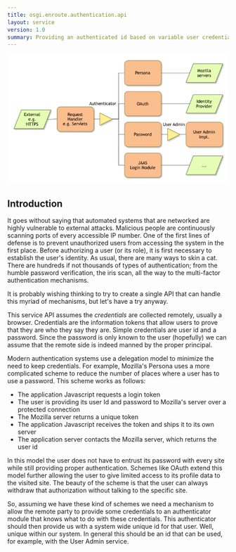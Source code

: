 ```yaml
---
title: osgi.enroute.authentication.api
layout: service
version: 1.0
summary: Providing an authenticated id based on variable user credentials.
---
```


![Authenticator Service Collaboration Overview](/img/services/osgi.enroute.authentication.overview.png)

## Introduction

It goes without saying that automated systems that are networked are highly vulnerable to external attacks. Malicious people are continuously scanning ports of every accessible IP number. One of the first lines of defense is to prevent unauthorized users from accessing the system in the first place. Before authorizing a user (or its role), it is first necessary to establish the user's identity. As usual, there are many ways to skin a cat. There are hundreds if not thousands of types of authentication; from the humble password verification, the iris scan, all the way to the multi-factor authentication mechanisms.

It is probably wishing thinking to try to create a single API that can handle this myriad of mechanisms, but let's have a try anyway.

This service API assumes the _credentials_ are collected remotely, usually a browser. Credentials are the information tokens that allow users to prove that they are who they say they are. Simple credentials are user id and a password. Since the password is only known to the user (hopefully) we can assume that the remote side is indeed manned by the proper principal. 

Modern authentication systems use a delegation model to minimize the need to keep credentials. For example, Mozilla's Persona uses a more complicated scheme to reduce the number of places where a user has to use a password. This scheme works as follows:

* The application Javascript requests a login token
* The user is providing its user Id and password to Mozilla's server over a protected connection
* The Mozilla server returns a unique token
* The application Javascript receives the token and ships it to its own server
* The application server contacts the Mozilla server, which returns the user id

In this model the user does not have to entrust its password with every site while still providing proper authentication. Schemes like OAuth extend this model further allowing the user to give limited access to its profile data to the visited site. The beauty of the scheme is that the user can always withdraw that authorization without talking to the specific site.

So, assuming we have these kind of schemes we need a mechanism to allow the remote party to provide some credentials to an authenticator module that knows what to do with these credentials. This authenticator should then provide us with a system wide unique id for that user. Well, unique within our system. In general this should be an id that can be used, for example, with the User Admin service.



